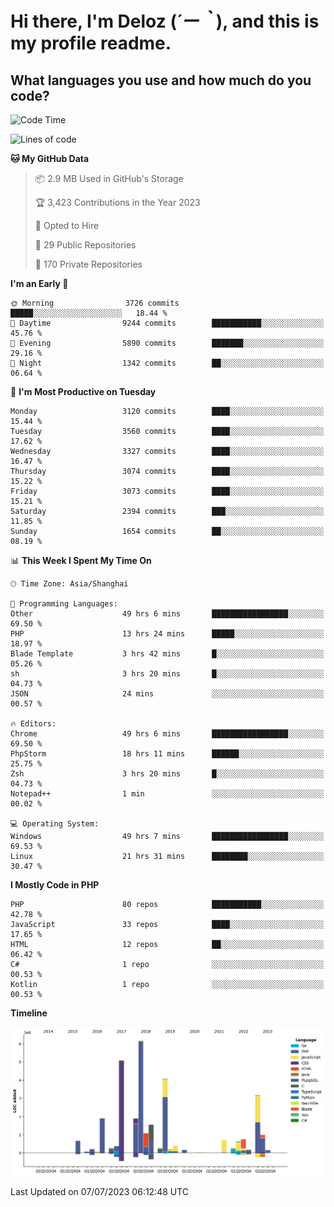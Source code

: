 # **Hi there, I'm Deloz (*´ー｀*), and this is my profile readme.**

## **What languages you use and how much do you code?**

<!--START_SECTION:waka-->
![Code Time](http://img.shields.io/badge/Code%20Time-1%2C851%20hrs%207%20mins-blue)

![Lines of code](https://img.shields.io/badge/From%20Hello%20World%20I%27ve%20Written-31.3%20million%20lines%20of%20code-blue)

**🐱 My GitHub Data** 

> 📦 2.9 MB Used in GitHub's Storage 
 > 
> 🏆 3,423 Contributions in the Year 2023
 > 
> 💼 Opted to Hire
 > 
> 📜 29 Public Repositories 
 > 
> 🔑 170 Private Repositories 
 > 
**I'm an Early 🐤** 

```text
🌞 Morning                3726 commits        █████░░░░░░░░░░░░░░░░░░░░   18.44 % 
🌆 Daytime                9244 commits        ███████████░░░░░░░░░░░░░░   45.76 % 
🌃 Evening                5890 commits        ███████░░░░░░░░░░░░░░░░░░   29.16 % 
🌙 Night                  1342 commits        ██░░░░░░░░░░░░░░░░░░░░░░░   06.64 % 
```
📅 **I'm Most Productive on Tuesday** 

```text
Monday                   3120 commits        ████░░░░░░░░░░░░░░░░░░░░░   15.44 % 
Tuesday                  3560 commits        ████░░░░░░░░░░░░░░░░░░░░░   17.62 % 
Wednesday                3327 commits        ████░░░░░░░░░░░░░░░░░░░░░   16.47 % 
Thursday                 3074 commits        ████░░░░░░░░░░░░░░░░░░░░░   15.22 % 
Friday                   3073 commits        ████░░░░░░░░░░░░░░░░░░░░░   15.21 % 
Saturday                 2394 commits        ███░░░░░░░░░░░░░░░░░░░░░░   11.85 % 
Sunday                   1654 commits        ██░░░░░░░░░░░░░░░░░░░░░░░   08.19 % 
```


📊 **This Week I Spent My Time On** 

```text
🕑︎ Time Zone: Asia/Shanghai

💬 Programming Languages: 
Other                    49 hrs 6 mins       █████████████████░░░░░░░░   69.50 % 
PHP                      13 hrs 24 mins      █████░░░░░░░░░░░░░░░░░░░░   18.97 % 
Blade Template           3 hrs 42 mins       █░░░░░░░░░░░░░░░░░░░░░░░░   05.26 % 
sh                       3 hrs 20 mins       █░░░░░░░░░░░░░░░░░░░░░░░░   04.73 % 
JSON                     24 mins             ░░░░░░░░░░░░░░░░░░░░░░░░░   00.57 % 

🔥 Editors: 
Chrome                   49 hrs 6 mins       █████████████████░░░░░░░░   69.50 % 
PhpStorm                 18 hrs 11 mins      ██████░░░░░░░░░░░░░░░░░░░   25.75 % 
Zsh                      3 hrs 20 mins       █░░░░░░░░░░░░░░░░░░░░░░░░   04.73 % 
Notepad++                1 min               ░░░░░░░░░░░░░░░░░░░░░░░░░   00.02 % 

💻 Operating System: 
Windows                  49 hrs 7 mins       █████████████████░░░░░░░░   69.53 % 
Linux                    21 hrs 31 mins      ████████░░░░░░░░░░░░░░░░░   30.47 % 
```

**I Mostly Code in PHP** 

```text
PHP                      80 repos            ███████████░░░░░░░░░░░░░░   42.78 % 
JavaScript               33 repos            ████░░░░░░░░░░░░░░░░░░░░░   17.65 % 
HTML                     12 repos            ██░░░░░░░░░░░░░░░░░░░░░░░   06.42 % 
C#                       1 repo              ░░░░░░░░░░░░░░░░░░░░░░░░░   00.53 % 
Kotlin                   1 repo              ░░░░░░░░░░░░░░░░░░░░░░░░░   00.53 % 
```



**Timeline**

![Lines of Code chart](https://raw.githubusercontent.com/deloz/deloz/main/assets/bar_graph.png)


 Last Updated on 07/07/2023 06:12:48 UTC
<!--END_SECTION:waka-->
